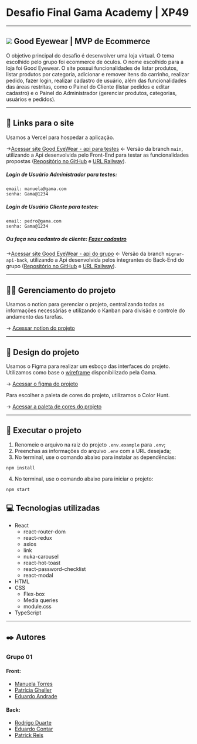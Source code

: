 # Desafio Final Gama Academy | XP49

---

## <img src="./public/favicon.ico" /> Good Eyewear | MVP de Ecommerce

O objetivo principal do desafio é desenvolver uma loja virtual. O tema escolhido pelo grupo foi ecommerce de óculos. O nome escolhido para a loja foi Good Eyewear. O site possui funcionalidades de listar produtos, listar produtos por categoria, adicionar e remover itens do carrinho, realizar pedido, fazer login, realizar cadastro de usuário, além das funcionalidades das áreas restritas, como o Painel do Cliente (listar pedidos e editar cadastro) e o Painel do Administrador (gerenciar produtos, categorias, usuários e pedidos).

---

## 🔗 Links para o site

Usamos a Vercel para hospedar a aplicação.

->[Acessar site Good EyeWear - api para testes](https://desafio-final-grupo01-front-api-secundaria.vercel.app/) <- Versão da branch `main`, utilizando a Api desenvolvida pelo Front-End para testar as funcionalidades propostas ([Repositório no GitHub](https://github.com/mtavidal/fake-store-api-atualizada) e [URL Railway](https://fake-store-api-atualizada-production.up.railway.app)).

##### Login de Usuário Administrador para testes:

```
email: manuela@gama.com
senha: Gama@1234
```

##### Login de Usuário Cliente para testes:

```
email: pedro@gama.com
senha: Gama@1234
```

##### Ou faça seu cadastro de cliente: [Fazer cadastro](https://desafio-final-grupo01-front-api-secundaria.vercel.app/cadastrousuario)

->[Acessar site Good EyeWear - api do grupo](https://desafio-final-grupo01-front.vercel.app/) <- Versão da branch `migrar-api-back`, utilizando a Api desenvolvida pelos integrantes do Back-End do grupo ([Repositório no GitHub](https://github.com/rodrigoduartesilva-hub/desafio-final-back) e [URL Railway](https://desafio-final-back-production-87a1.up.railway.app)).

---

## 🧑‍💼 Gerenciamento do projeto

Usamos o notion para gerenciar o projeto, centralizando todas as informações necessárias e utilizando o Kanban para divisão e controle do andamento das tarefas.

-> [Acessar notion do projeto](https://www.notion.so/Desafio-Final-GRUPO-01-776bef6a3dfb4fb685ddb6863e03b85f)

---

## 🎨 Design do projeto

Usamos o Figma para realizar um esboço das interfaces do projeto. Utilizamos como base o [wireframe](https://www.figma.com/file/GXs05SIY7mVoEnlsdFByzg/Ecommerce-Wireframe?type=design&node-id=0-1&mode=design) disponibilizado pela Gama.

-> [Acessar o figma do projeto](https://www.figma.com/file/2rCP2pxc14cP5cVBMBfo4V/Projeto-final?type=design&node-id=3-632&mode=design)

Para escolher a paleta de cores do projeto, utilizamos o Color Hunt.

-> [Acessar a paleta de cores do projeto](https://colorhunt.co/palette/27374d526d829db2bfdde6ed)

---

## 📁 Executar o projeto

1.  Renomeie o arquivo na raiz do projeto `.env.example` para `.env`;
2.  Preenchas as informações do arquivo `.env` com a URL desejada;
3.  No terminal, use o comando abaixo para instalar as dependências:

```
npm install
```

4.  No terminal, use o comando abaixo para iniciar o projeto:

```
npm start
```

## 💻 Tecnologias utilizadas

- React
  - react-router-dom
  - react-redux
  - axios
  - link
  - nuka-carousel
  - react-hot-toast
  - react-password-checklist
  - react-modal
- HTML
- CSS
  - Flex-box
  - Media queries
  - module.css
- TypeScript

---

## ✒️ Autores

### Grupo 01

#### Front:

- [Manuela Torres](https://github.com/mtavidal)
- [Patrícia Gheller](https://github.com/PatriciaGheller)
- [Eduardo Andrade](https://github.com/Eduardo-Andradee)

#### Back:

- [Rodrigo Duarte](https://github.com/rodrigoduartesilva-hub)
- [Eduardo Contar](https://github.com/econtar)
- [Patrick Reis](https://github.com/)
